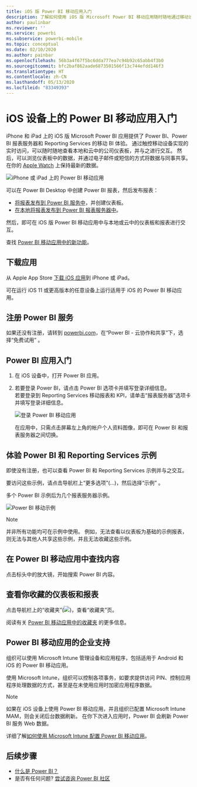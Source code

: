 ```yaml
---
title: iOS 版 Power BI 移动应用入门
description: 了解如何使用 iOS 版 Microsoft Power BI 移动应用随时随地通过移动设备访问本地和云中的业务信息。
author: paulinbar
ms.reviewer: ''
ms.service: powerbi
ms.subservice: powerbi-mobile
ms.topic: conceptual
ms.date: 02/10/2020
ms.author: painbar
ms.openlocfilehash: 56b3a4f67f5bc6dda777ea7c94b92c65abb4f3b0
ms.sourcegitcommit: bfc2baf862aade6873501566f13c744efdd146f3
ms.translationtype: HT
ms.contentlocale: zh-CN
ms.lasthandoff: 05/13/2020
ms.locfileid: "83349393"
---
```

# <a name="get-started-with-the-power-bi-mobile-app-on-ios-devices"></a>iOS 设备上的 Power BI 移动应用入门
iPhone 和 iPad 上的 iOS 版 Microsoft Power BI 应用提供了 Power BI、Power BI 报表服务器和 Reporting Services 的移动 BI 体验。 通过触控移动设备实现的实时访问，可以随时随地查看本地和云中的公司仪表板，并与之进行交互。 然后，可以浏览仪表板中的数据，并通过电子邮件或短信的方式将数据与同事共享。 在你的 [Apple Watch](mobile-apple-watch.md) 上保持最新的数据。  

![iPhone 或 iPad 上的 Power BI 移动应用](./media/mobile-iphone-app-get-started/pbi_ipad_iphonedevices.png)

可以在 Power BI Desktop 中创建 Power BI 报表，然后发布报表：

* [将报表发布到 Power BI 服务中](../../fundamentals/service-get-started.md)，并创建仪表板。
* [在本地将报表发布到 Power BI 报表服务器中](../../report-server/quickstart-create-powerbi-report.md)。

然后，即可在 iOS 版 Power BI 移动应用中与本地或云中的仪表板和报表进行交互。

查找 [Power BI 移动应用中的新功能](mobile-whats-new-in-the-mobile-apps.md)。

## <a name="download-the-app"></a>下载应用
从 Apple App Store [下载 iOS 应用](https://go.microsoft.com/fwlink/?LinkId=522062 "下载 iOS 应用")到 iPhone 或 iPad。

可在运行 iOS 11 或更高版本的任意设备上运行适用于 iOS 的 Power BI 移动应用。 

## <a name="sign-up-for-the-power-bi-service"></a>注册 Power BI 服务
如果还没有注册，请转到 [powerbi.com](https://powerbi.microsoft.com/get-started/)，在“Power BI - 云协作和共享”下，选择“免费试用” 。


## <a name="get-started-with-the-power-bi-app"></a>Power BI 应用入门
1. 在 iOS 设备中，打开 Power BI 应用。
2. 若要登录 Power BI，请点击 Power BI 选项卡并填写登录详细信息。  
   若要登录到 Reporting Services 移动报表和 KPI，请单击“报表服务器”选项卡并填写登录详细信息。
   
   ![登录 Power BI 移动应用](./media/mobile-iphone-app-get-started/power-bi-connect-to-login.png)
   
   在应用中，只需点击屏幕左上角的帐户个人资料图像，即可在 Power BI 和报表服务器之间切换。 

## <a name="try-the-power-bi-and-reporting-services-samples"></a>体验 Power BI 和 Reporting Services 示例
即使没有注册，也可以查看 Power BI 和 Reporting Services 示例并与之交互。

要访问这些示例，请点击导航栏上“更多选项”(…)，然后选择“示例” 。

多个 Power BI 示例后为几个报表服务器示例。

   ![Power BI 移动示例](./media/mobile-iphone-app-get-started/power-bi-iphone-powerbi-samples.png)
   
   > [!NOTE]
   > 并非所有功能均可在示例中使用。 例如，无法查看以仪表板为基础的示例报表，则无法与其他人共享这些示例，并且无法收藏这些示例。 
   > 
   >

## <a name="find-your-content-in-the-power-bi-mobile-apps"></a>在 Power BI 移动应用中查找内容

点击标头中的放大镜，开始搜索 Power BI 内容。

## <a name="view-your-favorite-dashboards-and-reports"></a>查看你收藏的仪表板和报表
点击导航栏上的“收藏夹”(![](./media/mobile-iphone-app-get-started/power-bi-mobile-apps-home-favorites-icon.png))，查看“收藏夹”页。 

阅读有关 [Power BI 移动应用中的收藏夹](mobile-apps-favorites.md) 的更多信息。

## <a name="enterprise-support-for-the-power-bi-mobile-apps"></a>Power BI 移动应用的企业支持
组织可以使用 Microsoft Intune 管理设备和应用程序，包括适用于 Android 和 iOS 的 Power BI 移动应用。

使用 Microsoft Intune，组织可以控制各项事务，如要求提供访问 PIN、控制应用程序处理数据的方式，甚至是在未使用应用时加密应用程序数据。

> [!NOTE]
> 如果在 iOS 设备上使用 Power BI 移动应用，并且组织已配置 Microsoft Intune MAM，则会关闭后台数据刷新。 在你下次进入应用时，Power BI 会刷新 Power BI 服务 Web 数据。
> 

详细了解[如何使用 Microsoft Intune 配置 Power BI 移动应用](../../admin/service-admin-mobile-intune.md)。 

## <a name="next-steps"></a>后续步骤

* [什么是 Power BI？](../../fundamentals/power-bi-overview.md)
* 是否有任何问题? [尝试咨询 Power BI 社区](https://community.powerbi.com/)
